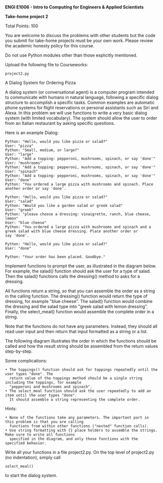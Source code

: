**ENGI E1006 - Intro to Computing for Engineers & Applied Scientists**

**Take-home project 2**

Total Points: 100

You are welcome to discuss the problems with other students but the code you submit for take-home
projects must be your own work. Please review the academic honesty policy for this course.

Do not use Python modules other than those explicitly mentioned. 

Upload the following file to Courseworks:

	project2.py

A Dialog System for Ordering Pizza

A dialog system (or conversational agent) is a computer program intended to communicate with humans
in natural language, following a specific dialog structure to accomplish a specific tasks. Common examples
are automatic phone systems for flight reservations or personal assistants such as Siri and Alexa. In this
problem we will use functions to write a very basic dialog system (with limited vocabulary). The system
should allow the user to order from an Italian restaurant by asking specific questions. 

Here is an example Dialog: 

	Python: "Hello, would you like pizza or salad?"
	User: "pizza"
	Python: "Small, medium, or large?"
	User: "large"
	Python: "Add a topping: pepperoni, mushrooms, spinach, or say 'done'"
	User: "mushrooms"
	Python: "Add a topping: pepperoni, mushrooms, spinach, or say 'done'"
	User: "spinach"
	Python: "Add a topping: pepperoni, mushrooms, spinach, or say 'done'"
	User: "done"
	Python: "You ordered a large pizza with mushrooms and spinach. Place another order or say 'done'.
	
	Python: "Hello, would you like pizza or salad?"
	User: "salad"
	Python: "Would you like a garden salad or greek salad"
	User: "greek"
	Python: "please choose a dressing: vinaigrette, ranch, blue cheese, lemon"
	User: "blue cheese"
	Python: "You ordered a large pizza with mushrooms and spinach and a greek salad with blue cheese dressing. Place another order or say 'done'.               
	
	Python: "Hello, would you like pizza or salad?"
	User: "done"
	
	Python: "Your order has been placed. Goodbye."

Implement functions to prompt the user, as illustrated in the diagram below. For example, the salad()
function should ask the user for a type of salad. Then the salad() functions calls the dressing()
method to asks for a dressing.

All functions return a string, so that you can assemble the order as a string in the calling function.
The dressing() function would return the type of dressing, for example "blue cheese". The salad()
function would combine the dressing and the salad type into "greek salad with lemon dressing". Finally,
the select_meal() function would assemble the complete order in a string.

Note that the functions do not have any parameters. Instead, they should all read user input and then return that input formatted as a string or a list.

The following diagram illustrates the order in which the functions should be called and how the 
result string should be assembled from the return values step-by-step.

Some complications:

	• The toppings() function should ask for toppings repeatedly until the user types "done". The
	  return value of the toppings method should be a single string including the toppings, for example
	  "pepperoni and mushrooms and spinach".
	• The select_meal function should ask the user repeatedly to add an item until the user types "done".
	  It should assemble a string representing the complete order.  

Hints:

	• None of the functions take any parameters. The important part in this problem is that you are calling
	  functions from within other functions ("nested" function calls).
	• Use string formatting with {} place holders to assemble the strings. Make sure to write all functions
	  specified in the diagram, and only those functions with the specified behavior. 

Write all your functions in a file project2.py. On the top level of project2.py (no indentation), simply call

	select_meal()
 
to start the dialog system.
